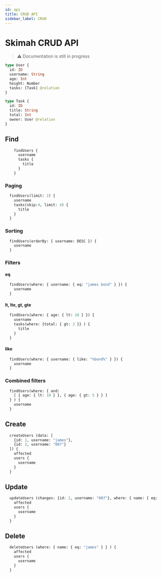 ```yaml
---
id: api
title: CRUD API
sidebar_label: CRUD
---
```


# Skimah CRUD API

> ⚠️ Documentation is still in progress

```graphql title="Basic schema definition"
type User {
  id: ID
  username: String
  age: Int
  height: Number
  tasks: [Task] @relation
}

type Task {
  id: ID
  title: String
  total: Int
  owner: User @relation
}
```

## Find

```graphql
    findUsers {
      username
      tasks {
        title
      }
    }
```

### Paging

```graphql
  findUsers(limit: 2) {
    username
    tasks(skip:4, limit: 4) {
      title
    }
  }
```

### Sorting

```graphql
  findUsers(orderBy: { username: DESC }) {
    username
  }
```

### Filters

#### eq

```graphql
  findUsers(where: { username: { eq: "james bond" } }) {
    username
  }
```

#### lt, lte, gt, gte

```graphql
  findUsers(where: { age: { lt: 10 } }) {
    username
    tasks(where: {total: { gt: 2 }} ) {
      title
    }
  }
```

#### like

```graphql
  findUsers(where: { username: { like: "%bond%" } }) {
    username
  }
```

### Combined filters

```graphql
  findUsers(where: { and:
    [ { age: { lt: 10 } }, { age: { gt: 5 } } ]
  } ) {
    username
  }
```

## Create

```graphql
  createUsers (data: [
    {id: 1, username: "james"},
    {id: 2, username: "007"}
  ]) {
    affected
    users {
      username
    }
  }
```

## Update

```graphql
  updateUsers (changes: {id: 2, username: "007"}, where: { name: { eq: "james" } } ) {
    affected
    users {
      username
    }
  }
```

## Delete

```graphql
  deleteUsers (where: { name: { eq: "james" } } ) {
    affected
    users {
      username
    }
  }
```
